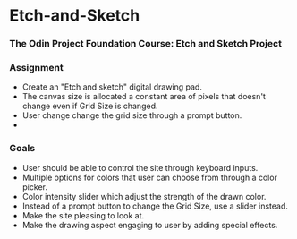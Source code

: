 # Etch-and-Sketch

### The Odin Project Foundation Course: Etch and Sketch Project

### Assignment
- Create an "Etch and sketch" digital drawing pad.
- The canvas size is allocated a constant area of pixels that doesn't change even if Grid Size is changed.
- User change change the grid size through a prompt button.
- 

### Goals
- User should be able to control the site through keyboard inputs.
- Multiple options for colors that user can choose from through a color picker.
- Color intensity slider which adjust the strength of the drawn color.
- Instead of a prompt button to change the Grid Size, use a slider instead.
- Make the site pleasing to look at.
- Make the drawing aspect engaging to user by adding special effects.

